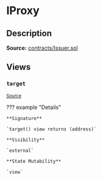# IProxy

## Description

**Source:** [contracts/Issuer.sol](https://github.com/Synthetixio/synthetix/tree/v2.68.2/contracts/Issuer.sol)

## Views

### `target`

<sub>[Source](https://github.com/Synthetixio/synthetix/tree/v2.68.2/contracts/Issuer.sol#L32)</sub>

??? example "Details"

    **Signature**

    `target() view returns (address)`

    **Visibility**

    `external`

    **State Mutability**

    `view`
